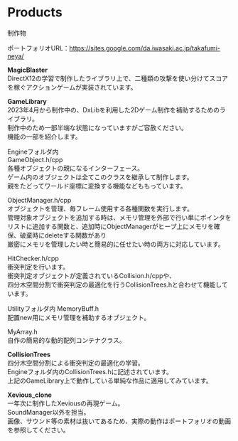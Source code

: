 # Products
制作物

ポートフォリオURL：https://sites.google.com/da.iwasaki.ac.jp/takafumi-neya/

**MagicBlaster**  
DirectX12の学習で制作したライブラリ上で、二種類の攻撃を使い分けてスコアを稼ぐアクションゲームが実装されています。

**GameLibrary**  
2023年4月から制作中の、DxLibを利用した2Dゲーム制作を補助するためのライブラリ。  
制作中のため一部半端な状態になっていますがご容赦ください。  
機能の一部を紹介します。  

Engineフォルダ内  
GameObject.h/cpp  
各種オブジェクトの親になるインターフェース。  
ゲーム内のオブジェクトは全てこのクラスを継承して制作します。  
親をたどってワールド座標に変換する機能などももっています。  

ObjectManager.h/cpp  
オブジェクトを管理、毎フレーム使用する各種関数を実行します。  
管理対象オブジェクトを追加する時は、メモリ管理を外部で行い単にポインタをリストに追加する関数と、追加時にObjectManagerがヒープ上にメモリを確保、破棄時にdeleteする関数があり  
厳密にメモリを管理したい時と簡易的に任せたい時の両方に対応しています。  

HitChecker.h/cpp  
衝突判定を行います。  
衝突判定オブジェクトが定義されているCollision.h/cppや、  
四分木空間分割で衝突判定の最適化を行うCollisionTrees.hと合わせて機能しています。  

Utilityフォルダ内
MemoryBuff.h  
配置new用にメモリ管理を補助するオブジェクト。  

MyArray.h  
自作の簡易的な動的配列コンテナクラス。  


**CollisionTrees**  
四分木空間分割による衝突判定の最適化の学習。  
Engineフォルダ内のCollisionTrees.hに記述されています。  
上記のGameLibrary上で動作している単純な作品に適用してみています。

**Xevious_clone**  
一年次に制作したXeviousの再現ゲーム。  
SoundManager以外を担当。  
画像、サウンド等の素材は抜いてあるため、実際の動作はポートフォリオの動画を参照してください。
